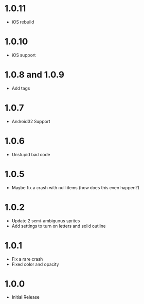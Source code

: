 # 1.0.11
- iOS rebuild

# 1.0.10
- iOS support

# 1.0.8 and 1.0.9
- Add tags

# 1.0.7
- Android32 Support

# 1.0.6
- Unstupid bad code

# 1.0.5
- Maybe fix a crash with null items (how does this even happen?)

# 1.0.2
- Update 2 semi-ambiguous sprites
- Add settings to turn on letters and solid outline

# 1.0.1
- Fix a rare crash
- Fixed color and opacity

# 1.0.0
- Initial Release
